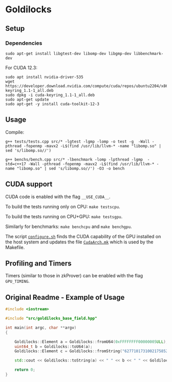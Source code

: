# Goldilocks

## Setup
### Dependencies
```
sudo apt-get install libgtest-dev libomp-dev libgmp-dev libbenchmark-dev
```

For CUDA 12.3:

```
sudo apt install nvidia-driver-535
wget https://developer.download.nvidia.com/compute/cuda/repos/ubuntu2204/x86_64/cuda-keyring_1.1-1_all.deb
sudo dpkg -i cuda-keyring_1.1-1_all.deb
sudo apt-get update
sudo apt-get -y install cuda-toolkit-12-3
```

## Usage
Compile:
```
g++ tests/tests.cpp src/* -lgtest -lgmp -lomp -o test -g  -Wall -pthread -fopenmp -mavx2 -L$(find /usr/lib/llvm-* -name "libomp.so" | sed 's/libomp.so//')
```
```
g++ benchs/bench.cpp src/* -lbenchmark -lomp -lpthread -lgmp  -std=c++17 -Wall -pthread -fopenmp -mavx2 -L$(find /usr/lib/llvm-* -name "libomp.so" | sed 's/libomp.so//') -O3 -o bench
```

## CUDA support

CUDA code is enabled with the flag ``__USE_CUDA__``.

To build the tests running only on CPU: ``make testscpu``.

To build the tests running on CPU+GPU: ``make testsgpu``.

Similarly for benchmarks: ``make benchcpu`` and ``make benchgpu``.

The script [``configure.sh``](configure.sh) finds the CUDA capability of the GPU installed on the host system and updates the file [``CudaArch.mk``](CudaArch.mk) which is used by the Makefile.

## Profiling and Timers

Timers (similar to those in zkProver) can be enabled with the flag ``GPU_TIMING``.

## Original Readme - Example of Usage
```cpp
#include <iostream>

#include "src/goldilocks_base_field.hpp"

int main(int argc, char **argv)
{

    Goldilocks::Element a = Goldilocks::fromU64(0xFFFFFFFF00000005ULL);
    uint64_t b = Goldilocks::toU64(a);
    Goldilocks::Element c = Goldilocks::fromString("6277101731002175852863927769280199145829365870197997568000");

    std::cout << Goldilocks::toString(a) << " " << b << " " << Goldilocks::toString(c) << "\n";

    return 0;
}
```


